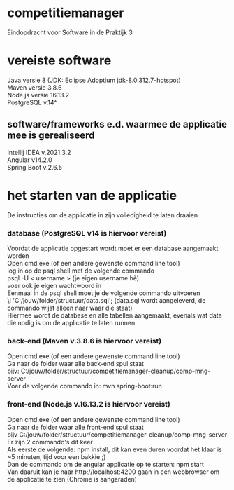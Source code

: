 # competitiemanager

Eindopdracht voor Software in de Praktijk 3

# vereiste software
Java versie 8 (JDK: Eclipse Adoptium jdk-8.0.312.7-hotspot)<br />
Maven versie 3.8.6<br />
Node.js versie 16.13.2<br />
PostgreSQL v.14^<br />

## software/frameworks e.d. waarmee de applicatie mee is gerealiseerd
Intellij IDEA v.2021.3.2 <br />
Angular v14.2.0<br />
Spring Boot v.2.6.5<br />

# het starten van de applicatie
De instructies om de applicatie in zijn volledigheid te laten draaien

### database (PostgreSQL v14 is hiervoor vereist)
Voordat de applicatie opgestart wordt moet er een database aangemaakt worden<br />
Open cmd.exe (of een andere gewenste command line tool)<br />
log in op de psql shell met de volgende commando<br />
psql -U < username > (je eigen username hè)<br />
voer ook je eigen wachtwoord in<br />
Eenmaal in de psql shell moet je de volgende commando uitvoeren<br />
\i 'C:/jouw/folder/structuur/data.sql'; (data.sql wordt aangeleverd, de commando wijst alleen naar waar die staat)<br />
Hiermee wordt de database en alle tabellen aangemaakt, evenals wat data die nodig is om de applicatie te laten runnen<br />

### back-end (Maven v.3.8.6 is hiervoor vereist)
Open cmd.exe (of een andere gewenste command line tool)<br />
Ga naar de folder waar alle back-end spul staat<br />
bijv: C:/jouw/folder/structuur/competitiemanager-cleanup/comp-mng-server<br />
Voer de volgende commando in: mvn spring-boot:run<br />

### front-end (Node.js v.16.13.2 is hiervoor vereist)
Open cmd.exe (of een andere gewenste command line tool)<br />
Ga naar de folder waar alle front-end spul staat<br />
bijv C:/jouw/folder/structuur/competitiemanager-cleanup/comp-mng-server<br />
Er zijn 2 commando's dit keer<br />
Als eerste de volgende: npm install, dit kan even duren voordat het klaar is ~5 minuten, tijd voor een bakkie ;)<br />
Dan de commando om de angular applicatie op te starten: npm start<br />
Van daaruit kan je naar http://localhost:4200 gaan in een webbrowser om de applicatie te zien (Chrome is aangeraden)
